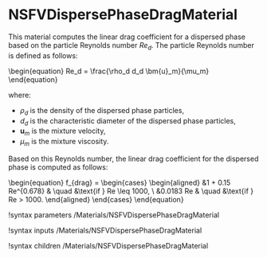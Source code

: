 # NSFVDispersePhaseDragMaterial

This material computes the linear drag coefficient for a dispersed
phase based on the particle Reynolds number $Re_d$.
The particle Reynolds number is defined as follows:

\begin{equation}
  Re_d = \frac{\rho_d d_d \bm{u}_m}{\mu_m}
\end{equation}

where:

- $\rho_d$ is the density of the dispersed phase particles,
- $d_d$ is the characteristic diameter of the dispersed phase particles,
- $\bm{u}_m$ is the mixture velocity,
- $\mu_m$ is the mixture viscosity.

Based on this Reynolds number, the linear drag coefficient for the
dispersed phase is computed as follows:

\begin{equation}
  f_{drag} =
  \begin{cases}
      \begin{aligned}
          &1 + 0.15 Re^{0.678} & \quad &\text{if } Re \leq 1000, \\
          &0.0183 Re & \quad &\text{if } Re > 1000.
      \end{aligned}
  \end{cases}
\end{equation}

!syntax parameters /Materials/NSFVDispersePhaseDragMaterial

!syntax inputs /Materials/NSFVDispersePhaseDragMaterial

!syntax children /Materials/NSFVDispersePhaseDragMaterial
